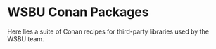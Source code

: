 WSBU Conan Packages
===================

Here lies a suite of Conan recipes for third-party libraries used by the
WSBU team.
